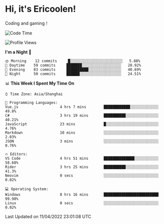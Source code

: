 # Hi, it's Ericoolen!
Coding and gaming！

<!--START_SECTION:waka-->
![Code Time](http://img.shields.io/badge/Code%20Time-203%20hrs%2015%20mins-blue)

![Profile Views](http://img.shields.io/badge/Profile%20Views-3-blue)

**I'm a Night 🦉** 

```text
🌞 Morning    12 commits     █░░░░░░░░░░░░░░░░░░░░░░░░   5.88% 
🌆 Daytime    59 commits     ███████░░░░░░░░░░░░░░░░░░   28.92% 
🌃 Evening    83 commits     ██████████░░░░░░░░░░░░░░░   40.69% 
🌙 Night      50 commits     ██████░░░░░░░░░░░░░░░░░░░   24.51%

```


📊 **This Week I Spent My Time On** 

```text
⌚︎ Time Zone: Asia/Shanghai

💬 Programming Languages: 
Vue.js                   4 hrs 7 mins        ████████████░░░░░░░░░░░░░   49.8% 
C#                       3 hrs 19 mins       ██████████░░░░░░░░░░░░░░░   40.21% 
JavaScript               23 mins             █░░░░░░░░░░░░░░░░░░░░░░░░   4.76% 
Markdown                 10 mins             ░░░░░░░░░░░░░░░░░░░░░░░░░   2.03% 
JSON                     3 mins              ░░░░░░░░░░░░░░░░░░░░░░░░░   0.76%

🔥 Editors: 
VS Code                  4 hrs 51 mins       ██████████████░░░░░░░░░░░   58.68% 
Rider                    3 hrs 25 mins       ██████████░░░░░░░░░░░░░░░   41.3% 
Neovim                   0 secs              ░░░░░░░░░░░░░░░░░░░░░░░░░   0.02%

💻 Operating System: 
Windows                  8 hrs 16 mins       █████████████████████████   99.98% 
Linux                    0 secs              ░░░░░░░░░░░░░░░░░░░░░░░░░   0.02%

```


 Last Updated on 11/04/2022 23:01:08 UTC
<!--END_SECTION:waka-->

